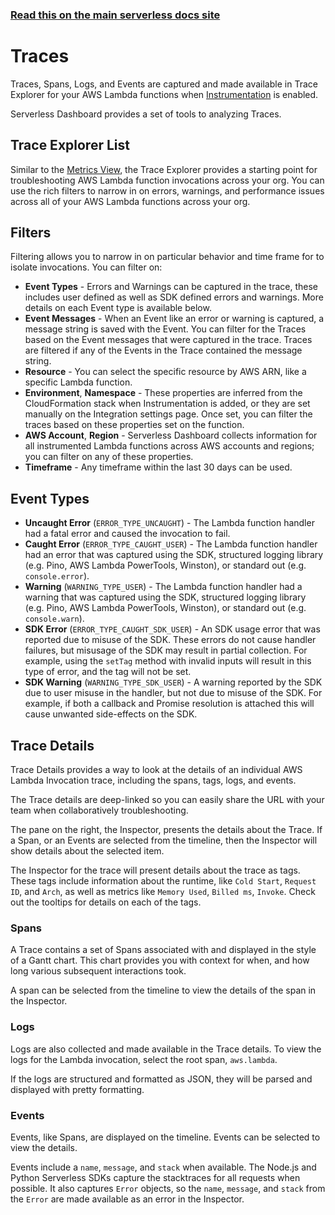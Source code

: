 <!--
title: Serverless Framework - Monitoring & Observability - Traces
menuText: Traces
menuOrder: 3
layout: Doc
-->

<!-- DOCS-SITE-LINK:START automatically generated  -->

### [Read this on the main serverless docs site](https://www.serverless.com/framework/docs/guides/monitoring/trace-explorer/)

<!-- DOCS-SITE-LINK:END -->

# Traces

Traces, Spans, Logs, and Events are captured and made available in Trace
Explorer for your AWS Lambda functions when [Instrumentation](./instrumentation.md)
is enabled.

Serverless Dashboard provides a set of tools to analyzing Traces.

## Trace Explorer List

Similar to the [Metrics View](./metrics.md), the Trace Explorer provides a
starting point for troubleshooting AWS Lambda function invocations across your
org. You can use the rich filters to narrow in on errors, warnings, and
performance issues across all of your AWS Lambda functions across your org.

## Filters

Filtering allows you to narrow in on particular behavior and time frame for
to isolate invocations. You can filter on:

- **Event Types** - Errors and Warnings can be captured in the trace, these
  includes user defined as well as SDK defined errors and warnings. More details
  on each Event type is available below.
- **Event Messages** - When an Event like an error or warning is captured, a
  message string is saved with the Event. You can filter for the Traces based on
  the Event messages that were captured in the trace. Traces are filtered if any
  of the Events in the Trace contained the message string.
- **Resource** - You can select the specific resource by AWS ARN, like a
  specific Lambda function.
- **Environment**, **Namespace** - These properties are inferred from the
  CloudFormation stack when Instrumentation is added, or they are set manually
  on the Integration settings page. Once set, you can filter the traces based on
  these properties set on the function.
- **AWS Account**, **Region** - Serverless Dashboard collects information for all
  instrumented Lambda functions across AWS accounts and regions; you can filter
  on any of these properties.
- **Timeframe** - Any timeframe within the last 30 days can be used.

## Event Types

- **Uncaught Error** (`ERROR_TYPE_UNCAUGHT`) - The Lambda function handler had a
  fatal error and caused the invocation to fail.
- **Caught Error** (`ERROR_TYPE_CAUGHT_USER`) - The Lambda function handler had
  an error that was captured using the SDK, structured logging library (e.g. Pino,
  AWS Lambda PowerTools, Winston), or standard out (e.g. `console.error`).
- **Warning** (`WARNING_TYPE_USER`) - The Lambda function handler had a warning
  that was captured using the SDK, structured logging library (e.g. Pino, AWS
  Lambda PowerTools, Winston), or standard out (e.g. `console.warn`).
- **SDK Error** (`ERROR_TYPE_CAUGHT_SDK_USER`) - An SDK usage error that was
  reported due to misuse of the SDK. These errors do not cause handler failures,
  but misusage of the SDK may result in partial collection. For example, using the
  `setTag` method with invalid inputs will result in this type of error, and the
  tag will not be set.
- **SDK Warning** (`WARNING_TYPE_SDK_USER`) - A warning reported by the SDK due
  to user misuse in the handler, but not due to misuse of the SDK. For example, if
  both a callback and Promise resolution is attached this will cause unwanted
  side-effects on the SDK.

## Trace Details

Trace Details provides a way to look at the details of an individual AWS Lambda
Invocation trace, including the spans, tags, logs, and events.

The Trace details are deep-linked so you can easily share the URL with your
team when collaboratively troubleshooting.

The pane on the right, the Inspector, presents the details about the Trace. If
a Span, or an Events are selected from the timeline, then the Inspector will
show details about the selected item.

The Inspector for the trace will present details about the trace as tags. These
tags include information about the runtime, like `Cold Start`, `Request ID`,
and `Arch`, as well as metrics like `Memory Used`, `Billed ms`, `Invoke`. Check
out the tooltips for details on each of the tags.

### Spans

A Trace contains a set of Spans associated with and displayed in the style of a
Gantt chart. This chart provides you with context for when, and how long various
subsequent interactions took.

A span can be selected from the timeline to view the details of the span in the
Inspector.

### Logs

Logs are also collected and made available in the Trace details. To view the
logs for the Lambda invocation, select the root span, `aws.lambda`.

If the logs are structured and formatted as JSON, they will be parsed and
displayed with pretty formatting.

### Events

Events, like Spans, are displayed on the timeline. Events can be selected to
view the details.

Events include a `name`, `message`, and `stack` when available. The Node.js and
Python Serverless SDKs capture the stacktraces for all requests when possible.
It also captures `Error` objects, so the `name`, `message`, and `stack` from the
`Error` are made available as an error in the Inspector.
